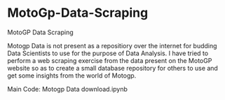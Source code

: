 # MotoGp-Data-Scraping
MotoGP Data Scraping

Motogp Data is not present as a repositiory over the internet for budding Data Scientists to use for the purpose of Data Analysis.
I have tried to perform a web scraping exercise from the data present on the MotoGP website so as to create a small database repository for others to use and get some insights from the world of Motogp.

Main Code: Motogp Data download.ipynb
